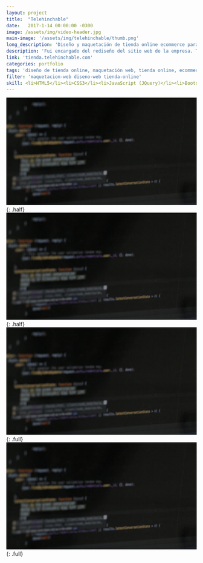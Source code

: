```yaml
---
layout: project
title:  "Telehinchable"
date:   2017-1-14 00:00:00 -0300
image: /assets/img/video-header.jpg
main-image: '/assets/img/telehinchable/thumb.png'
long_description: 'Diseño y maquetación de tienda online ecommerce para empresa de eventos'
description: 'Fui encargado del rediseño del sitio web de la empresa. También realicé la maquetación del sitio ecommerce.'
link: 'tienda.telehinchable.com'
categories: portfolio
tags: 'diseño de tienda online, maquetación web, tienda online, ecommerce, desarrollo de front end'
filter: 'maquetacion-web diseno-web tienda-online'
skill: <li>HTML5</li><li>CSS3</li><li>JavaScript (JQuery)</li><li>Bootstrap</li><li>PHP</li><li>CMS (custom)</li>
---
```


![alt text](/assets/img/video-header.jpg "Logo Title Text 1"){: .half}
![alt text](/assets/img/video-header.jpg "Logo Title Text 1"){: .half}
![alt text](/assets/img/video-header.jpg "Logo Title Text 1"){: .full}
![alt text](/assets/img/video-header.jpg "Logo Title Text 1"){: .full}